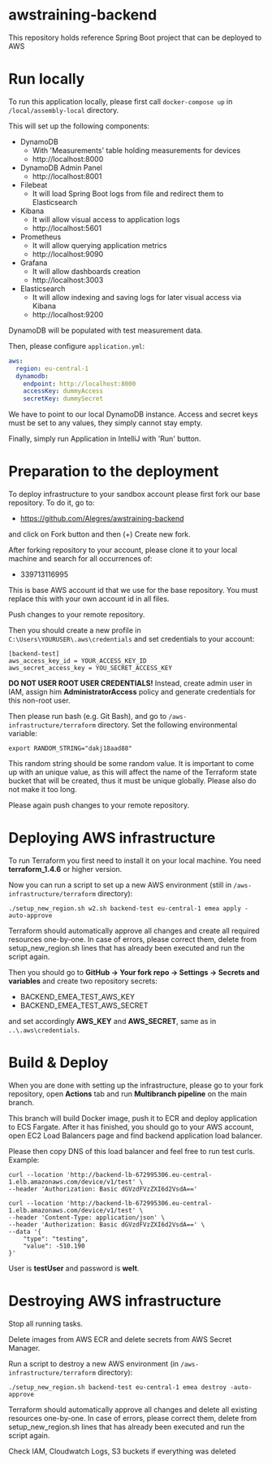# awstraining-backend
This repository holds reference Spring Boot project that can be deployed to AWS

# Run locally
To run this application locally, please first call ```docker-compose up``` in ```/local/assembly-local``` directory.

This will set up the following components:
* DynamoDB
  * With 'Measurements' table holding measurements for devices 
  * http://localhost:8000
* DynamoDB Admin Panel
  * http://localhost:8001
* Filebeat
  * It will load Spring Boot logs from file and redirect them to Elasticsearch
* Kibana
  * It will allow visual access to application logs 
  * http://localhost:5601
* Prometheus
  * It will allow querying application metrics
  * http://localhost:9090
* Grafana
  * It will allow dashboards creation
  * http://localhost:3003
* Elasticsearch
  * It will allow indexing and saving logs for later visual access via Kibana
  * http://localhost:9200

DynamoDB will be populated with test measurement data.

Then, please configure ```application.yml```:
```yml
aws:
  region: eu-central-1
  dynamodb:
    endpoint: http://localhost:8000
    accessKey: dummyAccess
    secretKey: dummySecret
```

We have to point to our local DynamoDB instance. Access and secret keys must be set to any values, they simply cannot 
stay empty.

Finally, simply run Application in IntelliJ with 'Run' button.

# Preparation to the deployment
To deploy infrastructure to your sandbox account please first fork our base repository.
To do it, go to:
* https://github.com/Alegres/awstraining-backend

and click on Fork button and then (+) Create new fork.

After forking repository to your account, please clone it to your local machine and search for all occurrences of:
* 339713116995

This is base AWS account id that we use for the base repository.
You must replace this with your own account id in all files.

Push changes to your remote repository.

Then you should create a new profile in ```C:\Users\YOURUSER\.aws\credentials``` and set credentials to your account:
```
[backend-test]
aws_access_key_id = YOUR_ACCESS_KEY_ID
aws_secret_access_key = YOU_SECRET_ACCESS_KEY
```

**DO NOT USER ROOT USER CREDENTIALS!** Instead, create admin user in IAM, assign him **AdministratorAccess** policy
and generate credentials for this non-root user.

Then please run bash (e.g. Git Bash), and go to ```/aws-infrastructure/terraform``` directory.
Set the following environmental variable:
```
export RANDOM_STRING="dakj18aad88"
```

This random string should be some random value. It is important to come up with an unique value, as this will affect 
the name of the Terraform state bucket that will be created, thus it must be unique globally.
Please also do not make it too long.

Please again push changes to your remote repository.

# Deploying AWS infrastructure
To run Terraform you first need to install it on your local machine.
You need **terraform_1.4.6** or higher version.

Now you can run a script to set up a new AWS environment (still in ```/aws-infrastructure/terraform``` directory):
```
./setup_new_region.sh w2.sh backend-test eu-central-1 emea apply -auto-approve
```

Terraform should automatically approve all changes and create all required resources one-by-one.
In case of errors, please correct them, delete from setup_new_region.sh lines that has already been executed and run 
the script again.

Then you should go to **GitHub -> Your fork repo -> Settings -> Secrets and variables**
and create two repository secrets:
* BACKEND_EMEA_TEST_AWS_KEY
* BACKEND_EMEA_TEST_AWS_SECRET

and set accordingly **AWS_KEY** and **AWS_SECRET**, same as in ```..\.aws\credentials```.

# Build & Deploy
When you are done with setting up the infrastructure, please go to your fork repository, open **Actions** tab and run
**Multibranch pipeline** on the main branch.

This branch will build Docker image, push it to ECR and deploy application to ECS Fargate.
After it has finished, you should go to your AWS account, open EC2 Load Balancers page and find
backend application load balancer.

Please then copy DNS of this load balancer and feel free to run test curls.
Example:
```
curl --location 'http://backend-lb-672995306.eu-central-1.elb.amazonaws.com/device/v1/test' \
--header 'Authorization: Basic dGVzdFVzZXI6d2VsdA=='
```

```
curl --location 'http://backend-lb-672995306.eu-central-1.elb.amazonaws.com/device/v1/test' \
--header 'Content-Type: application/json' \
--header 'Authorization: Basic dGVzdFVzZXI6d2VsdA==' \
--data '{
    "type": "testing",
    "value": -510.190
}'
```

User is **testUser** and password is **welt**.

# Destroying AWS infrastructure
Stop all running tasks.

Delete images from AWS ECR and delete secrets from AWS Secret Manager.

Run a script to destroy a new AWS environment (in ```/aws-infrastructure/terraform``` directory):
```
./setup_new_region.sh backend-test eu-central-1 emea destroy -auto-approve
```

Terraform should automatically approve all changes and delete all existing resources one-by-one.
In case of errors, please correct them, delete from setup_new_region.sh lines that has already been executed and run 
the script again.

Check IAM, Cloudwatch Logs, S3 buckets if everything was deleted
